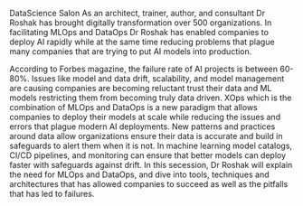 DataScience Salon
As an architect, trainer, author, and consultant Dr Roshak has brought digitally transformation over 500 organizations. In facilitating MLOps and DataOps Dr Roshak has enabled companies to deploy AI rapidly while at the same time reducing problems that plague many companies that are trying to put AI models into production. 


According to Forbes magazine, the failure rate of AI projects is between 60-80%. Issues like model and data drift, scalability, and model management are causing companies are becoming reluctant trust their data and ML models restricting them from becoming truly data driven.  XOps which is the combination of MLOps and DataOps is a new paradigm that allows companies to deploy their models at scale while reducing the issues and errors that plague modern AI deployments.  New patterns and practices around data allow organizations ensure their data is accurate and build in safeguards to alert them when it is not.  In machine learning model catalogs, CI/CD pipelines, and monitoring can ensure that better models can deploy faster with safeguards against drift.
In this secession, Dr Roshak will explain the need for MLOps and DataOps, and dive into tools, techniques and architectures that has allowed companies to succeed as well as the pitfalls that has led to failures.
